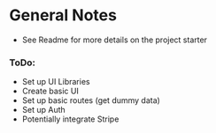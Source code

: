 # General Notes
- See Readme for more details on the project starter

### ToDo:
- Set up UI Libraries
- Create basic UI
- Set up basic routes (get dummy data)
- Set up Auth
- Potentially integrate Stripe